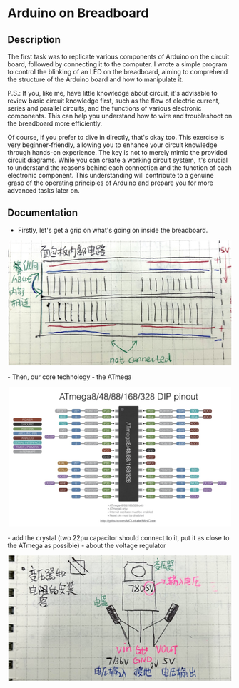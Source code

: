 # Arduino on Breadboard

## Description
The first task was to replicate various components of Arduino on the circuit board, followed by connecting it to the computer. I wrote a simple program to control the blinking of an LED on the breadboard, aiming to comprehend the structure of the Arduino board and how to manipulate it.

P.S.: If you, like me, have little knowledge about circuit, it's advisable to review basic circuit knowledge first, such as the flow of electric current, series and parallel circuits, and the functions of various electronic components. This can help you understand how to wire and troubleshoot on the breadboard more efficiently.

Of course, if you prefer to dive in directly, that's okay too. This exercise is very beginner-friendly, allowing you to enhance your circuit knowledge through hands-on experience. The key is not to merely mimic the provided circuit diagrams. While you can create a working circuit system, it's crucial to understand the reasons behind each connection and the function of each electronic component. This understanding will contribute to a genuine grasp of the operating principles of Arduino and prepare you for more advanced tasks later on.

## Documentation
- Firstly, let's get a grip on what's going on inside the breadboard.
<p align="center">
	<img src="./images/IMG_3280.jpeg") alt="size limit image cant be show" width="500">
</p>
- Then, our core technology - the ATmega
<p align="center">
	<img src="./images/atmega pinout.jpeg") alt="size limit image cant be show" width="500">
</p>
- add the crystal (two 22pu capacitor should connect to it, put it as close to the ATmega as possible)
- about the voltage regulator 
<p align="center">
	<img src="./images/IMG_3281.jpeg") alt="size limit image cant be show" width="500">
</p>
